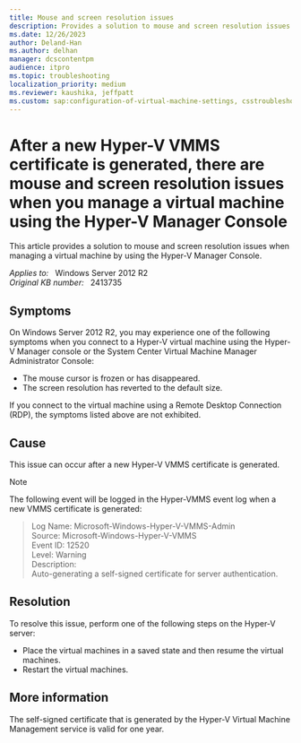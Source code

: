 ```yaml
---
title: Mouse and screen resolution issues
description: Provides a solution to mouse and screen resolution issues when managing a virtual machine using the Hyper-V Manager Console.
ms.date: 12/26/2023
author: Deland-Han
ms.author: delhan
manager: dcscontentpm
audience: itpro
ms.topic: troubleshooting
localization_priority: medium
ms.reviewer: kaushika, jeffpatt
ms.custom: sap:configuration-of-virtual-machine-settings, csstroubleshoot
---
```

# After a new Hyper-V VMMS certificate is generated, there are mouse and screen resolution issues when you manage a virtual machine using the Hyper-V Manager Console

This article provides a solution to mouse and screen resolution issues when managing a virtual machine by using the Hyper-V Manager Console.

_Applies to:_ &nbsp; Windows Server 2012 R2  
_Original KB number:_ &nbsp; 2413735

## Symptoms

On Windows Server 2012 R2, you may experience one of the following symptoms when you connect to a Hyper-V virtual machine using the Hyper-V Manager console or the System Center Virtual Machine Manager Administrator Console:

- The mouse cursor is frozen or has disappeared.
- The screen resolution has reverted to the default size.

If you connect to the virtual machine using a Remote Desktop Connection (RDP), the symptoms listed above are not exhibited.

## Cause

This issue can occur after a new Hyper-V VMMS certificate is generated.

> [!NOTE]
> The following event will be logged in the Hyper-VMMS event log when a new VMMS certificate is generated:

> Log Name: Microsoft-Windows-Hyper-V-VMMS-Admin  
Source: Microsoft-Windows-Hyper-V-VMMS  
Event ID: 12520  
Level: Warning  
Description:  
Auto-generating a self-signed certificate for server authentication.

## Resolution

To resolve this issue, perform one of the following steps on the Hyper-V server:

- Place the virtual machines in a saved state and then resume the virtual machines.
- Restart the virtual machines.

## More information

The self-signed certificate that is generated by the Hyper-V Virtual Machine Management service is valid for one year.

